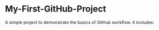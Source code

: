 # My-First-GitHub-Project
A simple project to demonstrate the basics of GitHub workflow. It includes:
